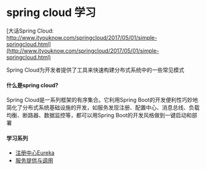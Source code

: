 # spring cloud 学习

[大话Spring Cloud: http://www.ityouknow.com/springcloud/2017/05/01/simple-springcloud.html](http://www.ityouknow.com/springcloud/2017/05/01/simple-springcloud.html)

Spring Cloud为开发者提供了工具来快速构建分布式系统中的一些常见模式

#### 什么是spring cloud?

Spring Cloud是一系列框架的有序集合。它利用Spring Boot的开发便利性巧妙地简化了分布式系统基础设施的开发，如服务发现注册、配置中心、消息总线、负载均衡、断路器、数据监控等，都可以用Spring Boot的开发风格做到一键启动和部署

#### 学习系列

- [注册中心Eureka](./spring-cloud-eureka)
- [ 服务提供与调用 ](./exmaples/spring-cloud-eureka/README.md)